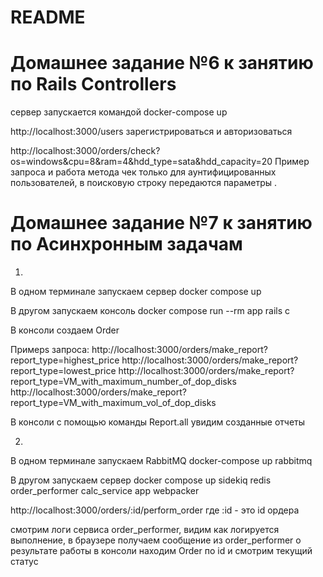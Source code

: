 # README
# Домашнее задание №6 к занятию по Rails Controllers

сервер запускается командой docker-compose up

http://localhost:3000/users   зарегистрироваться и авторизоваться


http://localhost:3000/orders/check?os=windows&cpu=8&ram=4&hdd_type=sata&hdd_capacity=20  Пример запроса и работа метода чек только для аунтифицированных пользователей, в поисковую строку передаются параметры .

# Домашнее задание №7 к занятию по Асинхронным задачам

1.

В одном терминале запускаем сервер docker compose up 

В другом запускаем консоль docker compose run --rm app rails c

В консоли создаем Order

Примерs запроса:
http://localhost:3000/orders/make_report?report_type=highest_price
http://localhost:3000/orders/make_report?report_type=lowest_price
http://localhost:3000/orders/make_report?report_type=VM_with_maximum_number_of_dop_disks
http://localhost:3000/orders/make_report?report_type=VM_with_maximum_vol_of_dop_disks

В консоли с помощью команды Report.all увидим созданные отчеты

2.
 В одном терминале запускаем RabbitMQ   docker-compose up rabbitmq

 В другом запускаем сервер docker compose up sidekiq redis order_performer calc_service app webpacker 

 http://localhost:3000/orders/:id/perform_order
 где :id - это id ордера


 смотрим логи сервиса order_performer, видим как логируется выполнение, в браузере получаем сообщение из order_performer о результате работы
 в консоли находим Order по id и смотрим текущий статус


